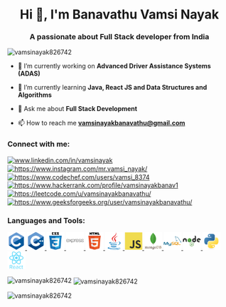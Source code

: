 <h1 align="center">Hi 👋, I'm Banavathu Vamsi Nayak</h1>
<h3 align="center">A passionate about Full Stack developer from India</h3>

<p align="left"> <img src="https://komarev.com/ghpvc/?username=vamsinayak826742&label=Profile%20views&color=0e75b6&style=flat" alt="vamsinayak826742" /> </p>

- 🔭 I’m currently working on **Advanced Driver Assistance Systems (ADAS)**

- 🌱 I’m currently learning **Java, React JS and Data Structures and Algorithms**

- 💬 Ask me about **Full Stack Development**

- 📫 How to reach me **vamsinayakbanavathu@gmail.com**

<h3 align="left">Connect with me:</h3>
<p align="left">
<a href="https://linkedin.com/in/www.linkedin.com/in/vamsinayak" target="blank"><img align="center" src="https://raw.githubusercontent.com/rahuldkjain/github-profile-readme-generator/master/src/images/icons/Social/linked-in-alt.svg" alt="www.linkedin.com/in/vamsinayak" height="30" width="40" /></a>
<a href="https://instagram.com/https://www.instagram.com/mr.vamsi_nayak/" target="blank"><img align="center" src="https://raw.githubusercontent.com/rahuldkjain/github-profile-readme-generator/master/src/images/icons/Social/instagram.svg" alt="https://www.instagram.com/mr.vamsi_nayak/" height="30" width="40" /></a>
<a href="https://www.codechef.com/users/https://www.codechef.com/users/vamsi_8374" target="blank"><img align="center" src="https://cdn.jsdelivr.net/npm/simple-icons@3.1.0/icons/codechef.svg" alt="https://www.codechef.com/users/vamsi_8374" height="30" width="40" /></a>
<a href="https://www.hackerrank.com/https://www.hackerrank.com/profile/vamsinayakbanav1" target="blank"><img align="center" src="https://raw.githubusercontent.com/rahuldkjain/github-profile-readme-generator/master/src/images/icons/Social/hackerrank.svg" alt="https://www.hackerrank.com/profile/vamsinayakbanav1" height="30" width="40" /></a>
<a href="https://www.leetcode.com/https://leetcode.com/u/vamsinayakbanavathu/" target="blank"><img align="center" src="https://raw.githubusercontent.com/rahuldkjain/github-profile-readme-generator/master/src/images/icons/Social/leet-code.svg" alt="https://leetcode.com/u/vamsinayakbanavathu/" height="30" width="40" /></a>
<a href="https://auth.geeksforgeeks.org/user/https://www.geeksforgeeks.org/user/vamsinayakbanavathu/" target="blank"><img align="center" src="https://raw.githubusercontent.com/rahuldkjain/github-profile-readme-generator/master/src/images/icons/Social/geeks-for-geeks.svg" alt="https://www.geeksforgeeks.org/user/vamsinayakbanavathu/" height="30" width="40" /></a>
</p>

<h3 align="left">Languages and Tools:</h3>
<p align="left"> <a href="https://www.cprogramming.com/" target="_blank" rel="noreferrer"> <img src="https://raw.githubusercontent.com/devicons/devicon/master/icons/c/c-original.svg" alt="c" width="40" height="40"/> </a> <a href="https://www.w3schools.com/cpp/" target="_blank" rel="noreferrer"> <img src="https://raw.githubusercontent.com/devicons/devicon/master/icons/cplusplus/cplusplus-original.svg" alt="cplusplus" width="40" height="40"/> </a> <a href="https://www.w3schools.com/css/" target="_blank" rel="noreferrer"> <img src="https://raw.githubusercontent.com/devicons/devicon/master/icons/css3/css3-original-wordmark.svg" alt="css3" width="40" height="40"/> </a> <a href="https://expressjs.com" target="_blank" rel="noreferrer"> <img src="https://raw.githubusercontent.com/devicons/devicon/master/icons/express/express-original-wordmark.svg" alt="express" width="40" height="40"/> </a> <a href="https://www.w3.org/html/" target="_blank" rel="noreferrer"> <img src="https://raw.githubusercontent.com/devicons/devicon/master/icons/html5/html5-original-wordmark.svg" alt="html5" width="40" height="40"/> </a> <a href="https://www.java.com" target="_blank" rel="noreferrer"> <img src="https://raw.githubusercontent.com/devicons/devicon/master/icons/java/java-original.svg" alt="java" width="40" height="40"/> </a> <a href="https://developer.mozilla.org/en-US/docs/Web/JavaScript" target="_blank" rel="noreferrer"> <img src="https://raw.githubusercontent.com/devicons/devicon/master/icons/javascript/javascript-original.svg" alt="javascript" width="40" height="40"/> </a> <a href="https://www.mongodb.com/" target="_blank" rel="noreferrer"> <img src="https://raw.githubusercontent.com/devicons/devicon/master/icons/mongodb/mongodb-original-wordmark.svg" alt="mongodb" width="40" height="40"/> </a> <a href="https://www.mysql.com/" target="_blank" rel="noreferrer"> <img src="https://raw.githubusercontent.com/devicons/devicon/master/icons/mysql/mysql-original-wordmark.svg" alt="mysql" width="40" height="40"/> </a> <a href="https://nodejs.org" target="_blank" rel="noreferrer"> <img src="https://raw.githubusercontent.com/devicons/devicon/master/icons/nodejs/nodejs-original-wordmark.svg" alt="nodejs" width="40" height="40"/> </a> <a href="https://www.python.org" target="_blank" rel="noreferrer"> <img src="https://raw.githubusercontent.com/devicons/devicon/master/icons/python/python-original.svg" alt="python" width="40" height="40"/> </a> <a href="https://reactjs.org/" target="_blank" rel="noreferrer"> <img src="https://raw.githubusercontent.com/devicons/devicon/master/icons/react/react-original-wordmark.svg" alt="react" width="40" height="40"/> </a> </p>

<p><img align="left" src="https://github-readme-stats.vercel.app/api/top-langs?username=vamsinayak826742&show_icons=true&locale=en&layout=compact" alt="vamsinayak826742" /></p>

<p>&nbsp;<img align="center" src="https://github-readme-stats.vercel.app/api?username=vamsinayak826742&show_icons=true&locale=en" alt="vamsinayak826742" /></p>

<p><img align="center" src="https://github-readme-streak-stats.herokuapp.com/?user=vamsinayak826742&" alt="vamsinayak826742" /></p>
